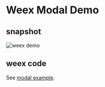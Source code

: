 Weex Modal Demo
===============

## snapshot
![weex
demo](http://gtms03.alicdn.com/tps/i3/TB1JcHRMpXXXXXhXpXXp.9cVpXX-278-424.gif)

## weex code

See [modal
example](https://github.com/alibaba/weex/tree/master/examples/modal.we).
